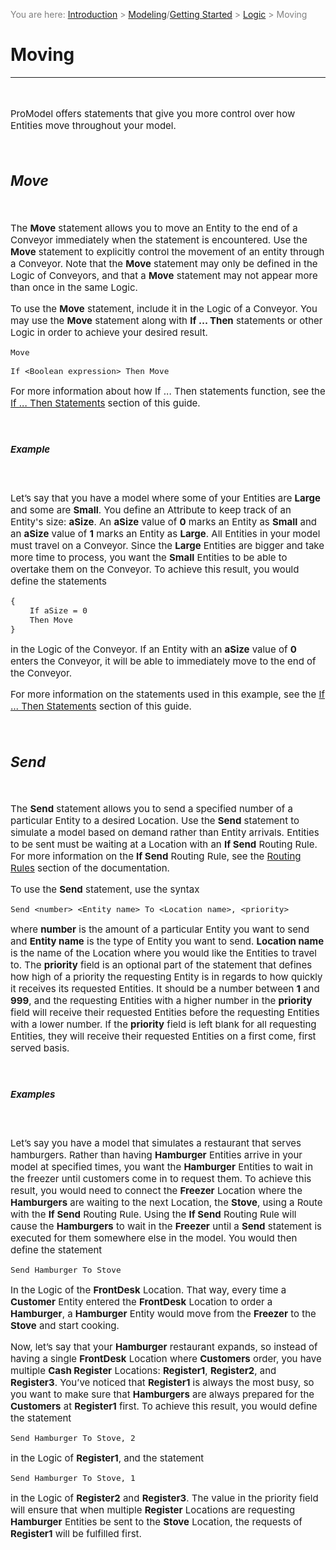 ﻿<span style="color:grey">
<span style="font-size:14px">

You are here: [Introduction](/pmacad/help/topic?page=Help/Docs/PMADHelpHome.md) > [Modeling](/pmacad/help/topic?page=Help/Docs/Modeling/Modeling.md)/[Getting Started](/pmacad/help/topic?page=Help/Docs/GettingStarted/GettingStarted.md) > [Logic](/pmacad/help/topic?page=Help/Docs/Modeling/Logic/Logic.md) > Moving

</span>
</span></span>

# **Moving**
***
<span style="font-size:15px">
<br>

ProModel offers statements that give you more control over how Entities move throughout your model. 

<br>

## **_Move_**
<br>

The **Move** statement allows you to move an Entity to the end of a Conveyor immediately when the statement is encountered. 
Use the **Move** statement to explicitly control the movement of an entity through a Conveyor. 
Note that the **Move** statement may only be defined in the Logic of Conveyors, and that a **Move** statement may not appear more than once in the same Logic.

To use the **Move** statement, include it in the Logic of a Conveyor. 
You may use the **Move** statement along with **If … Then** statements or other Logic in order to achieve your desired result. 

~~~
Move

If <Boolean expression> Then Move
~~~

For more information about how If ... Then statements function, see the [If ... Then Statements](/pmacad/help/topic?page=Help/Docs/Modeling/Logic/ConditionalStatements/Conditional_Statements.md#if--then-statements) section of this guide.

<br>

##### Example
<br>

Let’s say that you have a model where some of your Entities are **Large** and some are **Small**. 
You define an Attribute to keep track of an Entity's size: **aSize**. 
An **aSize** value of **0** marks an Entity as **Small** and an **aSize** value of **1** marks an Entity as **Large**. 
All Entities in your model must travel on a Conveyor. 
Since the **Large** Entities are bigger and take more time to process, you want the **Small** Entities to be able to overtake them on the Conveyor. 
To achieve this result, you would define the statements

~~~
{
	If aSize = 0 
	Then Move
}
~~~

in the Logic of the Conveyor. 
If an Entity with an **aSize** value of **0** enters the Conveyor, it will be able to immediately move to the end of the Conveyor. 
 
For more information on the statements used in this example, see the [If … Then Statements](/pmacad/help/topic?page=Help/Docs/Modeling/Logic/ConditionalStatements/Conditional_Statements.md#if--then-statements) section of this guide. 

<br>

## **_Send_**
<br>

The **Send** statement allows you to send a specified number of a particular Entity to a desired Location. 
Use the **Send** statement to simulate a model based on demand rather than Entity arrivals. 
Entities to be sent must be waiting at a Location with an **If Send** Routing Rule. For more information on the **If Send** Routing Rule, see the [Routing Rules](/pmacad/help/topic?page=Help/Docs/Modeling/Routing_Rules.md) section of the documentation. 

To use the **Send** statement, use the syntax 

~~~
Send <number> <Entity name> To <Location name>, <priority> 
~~~

where **number** is the amount of a particular Entity you want to send and **Entity name** is the type of Entity you want to send. 
**Location name** is the name of the Location where you would like the Entities to travel to. 
The **priority** field is an optional part of the statement that defines how high of a priority the requesting Entity is in regards to how quickly it receives its requested Entities. 
It should be a number between **1** and **999**, and the requesting Entities with a higher number in the **priority** field will receive their requested Entities before the requesting Entities with a lower number. 
If the **priority** field is left blank for all requesting Entities, they will receive their requested Entities on a first come, first served basis. 

<br>

##### Examples
<br>

Let’s say you have a model that simulates a restaurant that serves hamburgers. 
Rather than having **Hamburger** Entities arrive in your model at specified times, you want the **Hamburger** Entities to wait in the freezer until customers come in to request them. 
To achieve this result, you would need to connect the **Freezer** Location where the **Hamburgers** are waiting to the next Location, the **Stove**, using a Route with the **If Send** Routing Rule. 
Using the **If Send** Routing Rule will cause the **Hamburgers** to wait in the **Freezer** until a **Send** statement is executed for them somewhere else in the model. 
You would then define the statement 

~~~
Send Hamburger To Stove
~~~

In the Logic of the **FrontDesk** Location. 
That way, every time a **Customer** Entity entered the **FrontDesk** Location to order a **Hamburger**, a **Hamburger** Entity would move from the **Freezer** to the **Stove** and start cooking. 

Now, let’s say that your **Hamburger** restaurant expands, so instead of having a single **FrontDesk** Location where **Customers** order, you have multiple **Cash Register** Locations: **Register1**, **Register2**, and **Register3**. 
You’ve noticed that **Register1** is always the most busy, so you want to make sure that **Hamburgers** are always prepared for the **Customers** at **Register1** first. 
To achieve this result, you would define the statement

~~~
Send Hamburger To Stove, 2
~~~

in the Logic of **Register1**, and the statement  

~~~
Send Hamburger To Stove, 1 
~~~

in the Logic of **Register2** and **Register3**. 
The value in the priority field will ensure that when multiple **Register** Locations are requesting **Hamburger** Entities be sent to the **Stove** Location, the requests of **Register1** will be fulfilled first. 

</span>
